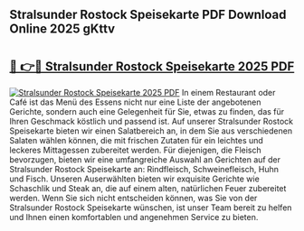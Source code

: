 ## Stralsunder Rostock Speisekarte PDF Download Online 2025 gKttv

# <h2><a href="http://gc6725z.nevu.top/?p=Stralsunder+Rostock+Speisekarte">🔗 👉🔴 Stralsunder Rostock Speisekarte 2025 PDF</a></h2>

[![Stralsunder Rostock Speisekarte 2025 PDF](https://i.imgur.com/dBaPXMq.png)](http://gc6725z.nevu.top/?p=Stralsunder+Rostock+Speisekarte)
In einem Restaurant oder Café ist das Menü des Essens nicht nur eine Liste der angebotenen Gerichte, sondern auch eine Gelegenheit für Sie, etwas zu finden, das für Ihren Geschmack köstlich und passend ist. Auf unserer Stralsunder Rostock Speisekarte bieten wir einen Salatbereich an, in dem Sie aus verschiedenen Salaten wählen können, die mit frischen Zutaten für ein leichtes und leckeres Mittagessen zubereitet werden. Für diejenigen, die Fleisch bevorzugen, bieten wir eine umfangreiche Auswahl an Gerichten auf der Stralsunder Rostock Speisekarte an: Rindfleisch, Schweinefleisch, Huhn und Fisch. Unseren Auserwählten bieten wir exquisite Gerichte wie Schaschlik und Steak an, die auf einem alten, natürlichen Feuer zubereitet werden. Wenn Sie sich nicht entscheiden können, was Sie von der Stralsunder Rostock Speisekarte wünschen, ist unser Team bereit zu helfen und Ihnen einen komfortablen und angenehmen Service zu bieten.
